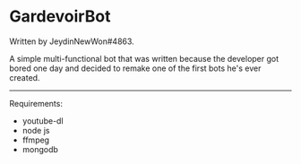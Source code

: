 # GardevoirBot

Written by JeydinNewWon#4863.

A simple multi-functional bot that was written because the developer got bored one day and decided to remake one of the first bots he's ever created. 

***
Requirements:
* youtube-dl
* node js
* ffmpeg
* mongodb
